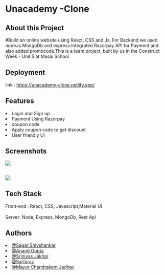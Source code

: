 #  Unacademy -Clone

## About this Project

#Build an online website using React, CSS and Js. For Backend we used nodeJs MongoDb and express.Integrated Razorpay API for Payment and also added promocode.This is a team project, built by us in the Construct Week - Unit 5 at Masai School

## Deployment

<!-- To deploy this project run
<div style = "width:400px">npm run start</div> -->

link : https://unacademy-clone.netlify.app/

## Features
<li> Login and Sign up </li>
<li>Payment Using Razorpay</li>
<li>coupon code</li>
<li>Apply coupon code to get discount</li>
<li>User friendly UI</li>

## Screenshots
<img src="https://camo.githubusercontent.com/fa1ce586f2d122a6101498707c7c7787e757d9ba59af04304ed099407adb8ea5/68747470733a2f2f6d69726f2e6d656469756d2e636f6d2f6d61782f313430302f302a6e394b334532416f533143384b4e3874"></img>
## <img style = "width = 1200px " src= "https://i.ibb.co/sbKg6gT/Screenshot-8.png"></img>
## Tech Stack 
Front-end : React, CSS, Javascript,Material Ui
<br>
<br>
Server: Node, Express, MongoDb, Rest Api

## Authors
<li><a href="https://github.com/sagarshiv13" >@Sagar Shivshankar</a></li>
<li><a href="https://github.com/anand7071" >@Anand Gupta</a></li>
<li><a href="https://github.com/snjakhar" >@Srinivas Jakhar</a></li>
<li><a href="https://github.com/Sarfaraz0730" >@Sarfaraz</a></li>
<li><a href="https://github.com/mayurjadhav09" >@Mayur Chandrakant Jadhav</a></li>







